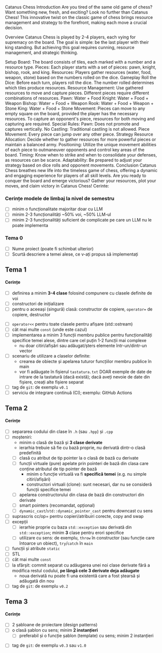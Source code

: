 Catanus Chess
Introduction
Are you tired of the same old game of chess? Want something new, fresh, and exciting? Look no further than Catanus Chess! This innovative twist on the classic game of chess brings resource management and strategy to the forefront, making each move a crucial decision.

Overview
Catanus Chess is played by 2-4 players, each vying for supremacy on the board. The goal is simple: be the last player with their king standing. But achieving this goal requires cunning, resource management, and strategic thinking.

Setup
Board: The board consists of tiles, each marked with a number and a resource type.
Pieces: Each player starts with a set of pieces: pawn, knight, bishop, rook, and king.
Resources: Players gather resources (water, food, weapon, stone) based on the numbers rolled on the dice.
Gameplay
Roll the Dice: Before each turn, players roll the dice. The number rolled determines which tiles produce resources.
Resource Management: Use gathered resources to move and capture pieces. Different pieces require different combinations of resources.
Pawn: Water + Food
Knight: Water + Food + Weapon
Bishop: Water + Food + Weapon
Rook: Water + Food + Weapon + Stone
King: Water + Food + Stone
Movement: Pieces can move to any empty square on the board, provided the player has the necessary resources. To capture an opponent's piece, resources for both moving and capturing are required.
Special Rules:
Pawn: Does not promote and captures vertically.
No Castling: Traditional castling is not allowed.
Piece Movement: Every piece can jump over any other piece.
Strategy
Resource Allocation: Decide whether to gather resources for more powerful pieces or maintain a balanced army.
Positioning: Utilize the unique movement abilities of each piece to outmaneuver opponents and control key areas of the board.
Timing: Know when to strike and when to consolidate your defenses, as resources can be scarce.
Adaptability: Be prepared to adjust your strategy based on dice rolls and opponent movements.
Conclusion
Catanus Chess breathes new life into the timeless game of chess, offering a dynamic and engaging experience for players of all skill levels. Are you ready to conquer the board and emerge victorious? Gather your resources, plot your moves, and claim victory in Catanus Chess!
Cerinte:
### Cerințe modele de limbaj la nivel de semestru
- [ ] minim o funcționalitate majoritar doar cu LLM
- [ ] minim 2-3 funcționalități ~50% voi, ~50% LLM-ul
- [ ] minim 2-3 funcționalități suficient de complicate pe care un LLM nu le poate implementa

### Tema 0

- [ ] Nume proiect (poate fi schimbat ulterior)
- [ ] Scurtă descriere a temei alese, ce v-ați propus să implementați

## Tema 1

#### Cerințe
- [ ] definirea a minim **3-4 clase** folosind compunere cu clasele definite de voi
- [ ] constructori de inițializare
- [ ] pentru o aceeași (singură) clasă: constructor de copiere, `operator=` de copiere, destructor
<!-- - [ ] pentru o altă clasă: constructor de mutare, `operator=` de mutare, destructor -->
<!-- - [ ] pentru o altă clasă: toate cele 5 funcții membru speciale -->
- [ ] `operator<<` pentru toate clasele pentru afișare (std::ostream)
- [ ] cât mai multe `const` (unde este cazul)
- [ ] implementarea a minim 3 funcții membru publice pentru funcționalități specifice temei alese, dintre care cel puțin 1-2 funcții mai complexe
  - nu doar citiri/afișări sau adăugat/șters elemente într-un/dintr-un vector
- [ ] scenariu de utilizare a claselor definite:
  - crearea de obiecte și apelarea tuturor funcțiilor membru publice în main
  - vor fi adăugate în fișierul `tastatura.txt` DOAR exemple de date de intrare de la tastatură (dacă există); dacă aveți nevoie de date din fișiere, creați alte fișiere separat
- [ ] tag de `git`: de exemplu `v0.1`
- [ ] serviciu de integrare continuă (CI); exemplu: GitHub Actions

## Tema 2

#### Cerințe
- [ ] separarea codului din clase în `.h` (sau `.hpp`) și `.cpp`
- [ ] moșteniri:
  - minim o clasă de bază și **3 clase derivate**
  - ierarhia trebuie să fie cu bază proprie, nu derivată dintr-o clasă predefinită
  - [ ] clasă cu atribut de tip pointer la o clasă de bază cu derivate
  - [ ] funcții virtuale (pure) apelate prin pointeri de bază din clasa care conține atributul de tip pointer de bază
    - minim o funcție virtuală va fi **specifică temei** (e.g. nu simple citiri/afișări)
    - constructori virtuali (clone): sunt necesari, dar nu se consideră funcții specifice temei
  - [ ] apelarea constructorului din clasa de bază din constructori din derivate
  - [ ] smart pointers (recomandat, opțional)
  - [ ] `dynamic_cast`/`std::dynamic_pointer_cast` pentru downcast cu sens
- [ ] suprascris cc/op= pentru copieri/atribuiri corecte, copy and swap
- [ ] excepții
  - [ ] ierarhie proprie cu baza `std::exception` sau derivată din `std::exception`; minim **3** clase pentru erori specifice
  - [ ] utilizare cu sens: de exemplu, `throw` în constructor (sau funcție care întoarce un obiect), `try`/`catch` în `main`
- [ ] funcții și atribute `static`
- [ ] STL
- [ ] cât mai multe `const`
- [ ] la sfârșit: commit separat cu adăugarea unei noi clase derivate fără a modifica restul codului, **pe lângă cele 3 derivate deja adăugate**
  - noua derivată nu poate fi una existentă care a fost ștearsă și adăugată din nou
- [ ] tag de `git`: de exemplu `v0.2`

## Tema 3

#### Cerințe
- [ ] 2 șabloane de proiectare (design patterns)
- [ ] o clasă șablon cu sens; minim **2 instanțieri**
  - [ ] preferabil și o funcție șablon (template) cu sens; minim 2 instanțieri
<!-- - [ ] o specializare pe funcție/clasă șablon -->
- [ ] tag de `git`: de exemplu `v0.3` sau `v1.0`

